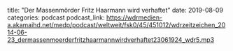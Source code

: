 title:  "Der Massenmörder Fritz Haarmann wird verhaftet"
date:   2019-08-09
categories: podcast
podcast_link: https://wdrmedien-a.akamaihd.net/medp/podcast/weltweit/fsk0/45/451012/wdrzeitzeichen_2014-06-23_dermassenmoerderfritzhaarmannwirdverhaftet23061924_wdr5.mp3
